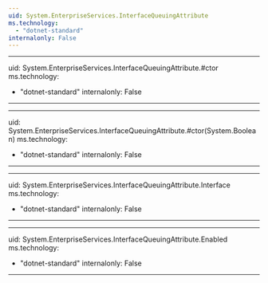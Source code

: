 ```yaml
---
uid: System.EnterpriseServices.InterfaceQueuingAttribute
ms.technology: 
  - "dotnet-standard"
internalonly: False
---
```


---
uid: System.EnterpriseServices.InterfaceQueuingAttribute.#ctor
ms.technology: 
  - "dotnet-standard"
internalonly: False
---

---
uid: System.EnterpriseServices.InterfaceQueuingAttribute.#ctor(System.Boolean)
ms.technology: 
  - "dotnet-standard"
internalonly: False
---

---
uid: System.EnterpriseServices.InterfaceQueuingAttribute.Interface
ms.technology: 
  - "dotnet-standard"
internalonly: False
---

---
uid: System.EnterpriseServices.InterfaceQueuingAttribute.Enabled
ms.technology: 
  - "dotnet-standard"
internalonly: False
---
